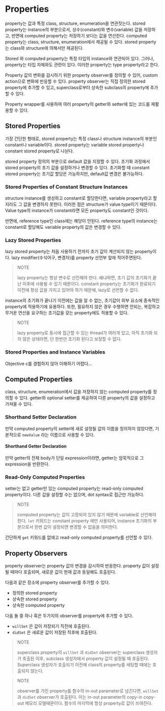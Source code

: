 # Properties

property는 값과 특정 class, structure, enumeration을 연관짓는다. stored property는 instance의 부분으로서, 상수(constant)와 변수(variable) 값을 저장하고, 반면에 computed property는 저장하기 보다는 값을 연산한다. computed property는 class, structure, enumeration에서 제공될 수 있다. stored property는 class와 structure에 의해서만 제공된다.

Stored 와 computed property는 특정 타입의 instance와 연관되어 있다. 그러나, property는 타입 자체와도 관련이 있다. 이러한 property는 type property라고 한다.

Property 값의 변화를 감시하기 위한 property observer를 정의할 수 있어, custom action으로 변화에 반응할 수 있다. property observer는 직접 정의한 stored property에 추가할 수 있고, superclass로부터 상속한 subclass의 property에 추가할 수 있다.

Property wrapper를 사용하여 여러 property의 getter와 setter에 있는 코드를 재활용할 수 있다.



## Stored Properties

가장 간단한 형태로, stored property는 특정 class나 structure instance의 부분인 constant나 variable이다. stored property는 variable stored property나 constant stored property로 나뉜다. 

stored property 정의의 부분으로 default 값을 지정할 수 있다. 초기화 과정에서 stored property의 초기 값을 설정하거나 변경할 수 있다. 초기화할 때 constant stored property는 초기값 할당은 가능하지만, default값 변경은 불가능하다.

### Stored Properties of Constant Structure Instances

structure instance를 생성하고 constant로 할당한다면, variable property라고 할지라도 그 값을 변경하지 못한다. 이러한 점은 structure가 value type이기 때문이다. Value type의 instance가 constant라면 모든 property도 constant인 것이다.

반면에, reference type인 class에는 해당이 안된다. reference type의 instance는 constant로 할당해도 variable property의 값은 변경할 수 있다.

### Lazy Stored Properties

lazy stored property는 처음 사용하기 전까지 초기 값이 계산되지 않는 property이다. lazy modifier(수식어구, 변경자)를 property 선언부 앞에 적어주면된다. 

> NOTE
>
> lazy property는 항상 변수로 선언해야 한다. 왜냐하면, 초기 값이 초기화가 끝난 이후에 사용될 수 있기 때문이다. constant property는 초기화가 완료되기 이전에 항상 값을 가지고 있어야 하기 때문에, lazy로 선언할 수 없다.

instance의 초기화가 끝나기 이전에는 값을 알 수 없는, 초기값이 외부 요소에 종속적인 property에 적용하기에 유용하다. 또한, 필요하지 않은 경우 수행하면 안되는, 복잡하고 무거운 연산을 요구하는 초기값을 갖는 property에도 적용할 수 있다. 

> NOTE
>
> lazy property로 동시에 접근할 수 있는 thread가 여러개 있고, 아직 초기화 되지 않은 상태라면, 단 한번만 초기화 된다고 보장할 수 없다.

### Stored Properties and Instance Variables

Objective c를 경험하지 않아 이해하기 어렵다...



## Computed Properties

class, structure, enumeration에서 값을 저장하지 않는 computed property를 정의할 수 있다. getter와 optional setter를 제공하여 다른 property의 값을 설정하고 가져올 수 있다. 

### Shorthand Setter Declaration

만약 computed property의 setter에 새로 설정될 값의 이름을 정의하지 않았다면, 기본적으로 `newValue` 라는 이름으로 사용할 수 있다. 

#### Shorthand Getter Declaration

만약 getter의 전체 body가 단일 expression이라면, getter는 암묵적으로 그 expression을 반환한다.

### Read-Only Computed Properties

setter는 없고 getter만 있는 computed property는 read-only computed property이다. 다른 값을 설정할 수는 없으며, dot syntax로 접근만 가능하다. 

> NOTE
>
> computed property는 값이 고정되어 있지 않기 때문에 variable로 선언해야 한다. `let` 키워드는 constant property 에만 사용되어, instance 초기화의 부분으로서 한번 값이 설정되면 변경할 수 없음을 의미한다.

간단하게 `get` 키워드를 없애고 read-only computed property를 선언할 수 있다.



## Property Observers

property observer는 property 값의 변경을 감시하여 반응한다. property 값이 설정될 때마다 호출되며, 새로운 값이 현재 값과 동일해도 호출된다.

다음과 같은 장소에 property observer를 추가할 수 있다.

- 정의한 stored property
- 상속한 stored property
- 상속한 computed property

다음 둘 중 하나 혹은 두가지의 observer를 property에 추가할 수 있다.

- `willSet` 은 값이 저장되기 직전에 호출된다.
- `didSet` 은 새로운 값이 저장된 직후에 호출된다.

> NOTE
>
> superclass property의 `willSet` 과 `didSet` observer는 superclass 생성자가 호출된 이후, subclass 생성자에서 property 값이 설정될 때 호출된다. Superclass 생성자가 호출되기 이전에 class의 property를 세팅할 때에는 호출되지 않는다.

> NOTE
>
> observer를 가진 property를 함수의 in-out parameter로 넘긴다면, `willSet` 과 `didSet` observer가 호출된다. 이는 in-out parameter의 copy-in copy-out 메모리 모델때문이다. 함수의 마지막에 항상 property로 값이 쓰여진다.

